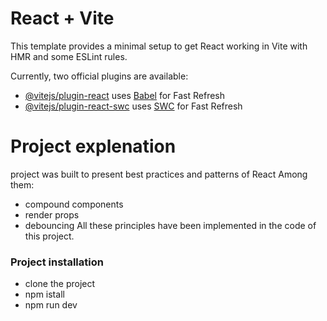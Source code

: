 # React + Vite

This template provides a minimal setup to get React working in Vite with HMR and some ESLint rules.

Currently, two official plugins are available:

- [@vitejs/plugin-react](https://github.com/vitejs/vite-plugin-react/blob/main/packages/plugin-react/README.md) uses [Babel](https://babeljs.io/) for Fast Refresh
- [@vitejs/plugin-react-swc](https://github.com/vitejs/vite-plugin-react-swc) uses [SWC](https://swc.rs/) for Fast Refresh

# Project explenation 

 project was built to present best practices and patterns of React
Among them:
- compound components
- render props
- debouncing
All these principles have been implemented in the code of this project.

### Project installation

- clone the project
- npm istall
- npm run dev

